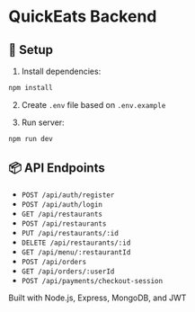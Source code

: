 # QuickEats Backend

## 🚀 Setup

1. Install dependencies:

```bash
npm install
```

2. Create `.env` file based on `.env.example`

3. Run server:

```bash
npm run dev
```

## 📦 API Endpoints

- `POST /api/auth/register`
- `POST /api/auth/login`
- `GET /api/restaurants`
- `POST /api/restaurants`
- `PUT /api/restaurants/:id`
- `DELETE /api/restaurants/:id`
- `GET /api/menu/:restaurantId`
- `POST /api/orders`
- `GET /api/orders/:userId`
- `POST /api/payments/checkout-session`

Built with Node.js, Express, MongoDB, and JWT
